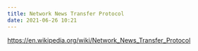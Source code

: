 ```yaml
---
title: Network News Transfer Protocol
date: 2021-06-26 10:21
---
```


https://en.wikipedia.org/wiki/Network_News_Transfer_Protocol
